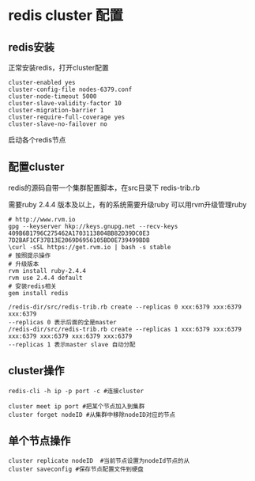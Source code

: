 # redis cluster 配置

## redis安装

正常安装redis，打开cluster配置
```
cluster-enabled yes
cluster-config-file nodes-6379.conf
cluster-node-timeout 5000
cluster-slave-validity-factor 10
cluster-migration-barrier 1
cluster-require-full-coverage yes
cluster-slave-no-failover no
```
启动各个redis节点

## 配置cluster

redis的源码自带一个集群配置脚本，在src目录下 redis-trib.rb

需要ruby 2.4.4 版本及以上，有的系统需要升级ruby
可以用rvm升级管理ruby
```
# http://www.rvm.io
gpg --keyserver hkp://keys.gnupg.net --recv-keys 409B6B1796C275462A1703113804BB82D39DC0E3 7D2BAF1CF37B13E2069D6956105BD0E739499BDB
\curl -sSL https://get.rvm.io | bash -s stable
# 按照提示操作
# 升级版本
rvm install ruby-2.4.4
rvm use 2.4.4 default
# 安装redis相关
gem install redis
```
```
/redis-dir/src/redis-trib.rb create --replicas 0 xxx:6379 xxx:6379 xxx:6379
--replicas 0 表示后面的全是master
/redis-dir/src/redis-trib.rb create --replicas 1 xxx:6379 xxx:6379 xxx:6379 xxx:6379 xxx:6379 xxx:6379
--replicas 1 表示master slave 自动分配
```
## cluster操作
```
redis-cli -h ip -p port -c #连接cluster

cluster meet ip port #把某个节点加入到集群
cluster forget nodeID #从集群中移除nodeID对应的节点
```
## 单个节点操作
```
cluster replicate nodeID  #当前节点设置为nodeId节点的从
cluster saveconfig #保存节点配置文件到硬盘
```
